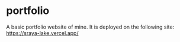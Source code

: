 # portfolio
A basic portfolio website of mine. It is deployed on the following site:
https://sraya-lake.vercel.app/
